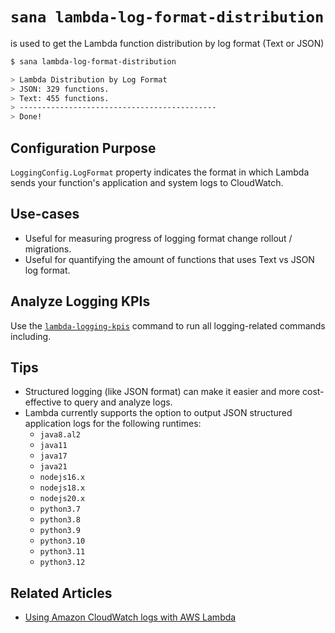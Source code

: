 # `sana lambda-log-format-distribution`

is used to get the Lambda function distribution by log format (Text or JSON)

```sh
$ sana lambda-log-format-distribution

> Lambda Distribution by Log Format
> JSON: 329 functions.
> Text: 455 functions.
> --------------------------------------------
> Done!
```

## Configuration Purpose

`LoggingConfig.LogFormat` property indicates the format in which Lambda sends your function's application and system logs to CloudWatch.

## Use-cases

- Useful for measuring progress of logging format change rollout / migrations.
- Useful for quantifying the amount of functions that uses Text vs JSON log format.

## Analyze Logging KPIs

Use the [`lambda-logging-kpis`](/lambda/concepts/logging-kpis) command to run all logging-related commands including.

## Tips

- Structured logging (like JSON format) can make it easier and more cost-effective to query and analyze logs.
- Lambda currently supports the option to output JSON structured application logs for the following runtimes:
  - `java8.al2`
  - `java11`
  - `java17`
  - `java21`
  - `nodejs16.x`
  - `nodejs18.x`
  - `nodejs20.x`
  - `python3.7`
  - `python3.8`
  - `python3.9`
  - `python3.10`
  - `python3.11`
  - `python3.12`

## Related Articles

- [Using Amazon CloudWatch logs with AWS Lambda](https://docs.aws.amazon.com/lambda/latest/dg/monitoring-cloudwatchlogs.html)
